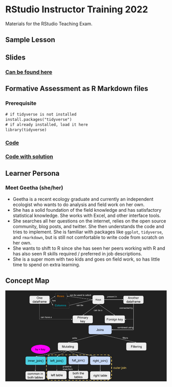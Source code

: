 # RStudio Instructor Training 2022

Materials for the RStudio Teaching Exam.

## Sample Lesson

## Slides

### [Can be found here](https://docs.google.com/presentation/d/1jCAd8P1eM95nmtVICUGFEzP08NQb5mSBAow2R15tSxQ/edit#slide=id.g1147414b3bf_0_352)

## Formative Assessment as R Markdown files

### Prerequisite 

```{r}
# if tidyverse is not installed 
install.packages("tidyverse")
# if already installed, load it here
library(tidyverse)
```

### [Code](https://github.com/adithirgis/rstudio_instructor_training/blob/main/code.Rmd)

### [Code with solution](https://github.com/adithirgis/rstudio_instructor_training/blob/main/code_solution.Rmd)

## Learner Persona

### Meet Geetha (she/her)

-   Geetha is a recent ecology graduate and currently an independent ecologist who wants to do analysis and field work on her own.
-   She has a solid foundation of the field knowledge and has satisfactory statistical knowledge. She works with Excel, and other interface tools.
-   She searches all her questions on the internet, relies on the open source community, blog posts, and twitter. She then understands the code and tries to implement. She is familiar with packages like `ggplot`, `tidyverse`, and `rmarkdown`, but is still not comfortable to write code from scratch on her own.
-   She wants to shift to R since she has seen her peers working with R and has also seen R skills required / preferred in job descriptions.
-   She is a super mom with two kids and goes on field work, so has little time to spend on extra learning.

## Concept Map

![](images/RStudio%202022,%20Teaching%20Exam%20-%20Mutating%20Joins.png)
